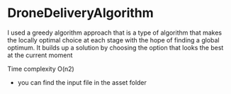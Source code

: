 # DroneDeliveryAlgorithm

I used a greedy algorithm approach that is a type of algorithm that makes the locally 
optimal choice at each stage with the hope of finding a global optimum. It builds up 
a solution by choosing the option that looks the best at the current moment

Time complexity O(n2)

- you can find the input file in the asset folder
